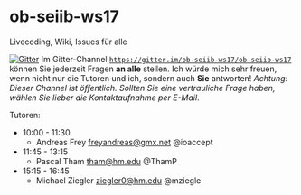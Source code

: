 # ob-seiib-ws17
Livecoding, Wiki, Issues für alle

[![Gitter](https://badges.gitter.im/ob-seiib-ws17/ob-seiib-ws17.svg)](https://gitter.im/ob-seiib-ws17/ob-seiib-ws17?utm_source=badge&utm_medium=badge&utm_campaign=pr-badge)
Im Gitter-Channel [`https://gitter.im/ob-seiib-ws17/ob-seiib-ws17`](https://gitter.im/ob-seiib-ws17/ob-seiib-ws17)
können Sie jederzeit Fragen **an alle** stellen. Ich würde mich sehr freuen, wenn nicht nur die Tutoren und ich, sondern auch **Sie**
antworten! *Achtung: Dieser Channel ist öffentlich. Sollten Sie eine vertrauliche Frage haben, wählen Sie lieber die Kontaktaufnahme
per E-Mail*.

Tutoren:

- 10:00 - 11:30
	- Andreas Frey freyandreas@gmx.net @ioaccept
- 11:45 - 13:15
	- Pascal Tham tham@hm.edu @ThamP
- 15:15 - 16:45
	- Michael Ziegler ziegler0@hm.edu @mziegle
